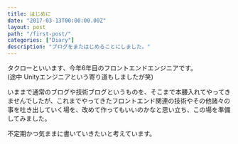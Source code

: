 ```yaml
---
title: はじめに
date: "2017-03-13T00:00:00.00Z"
layout: post
path: "/first-post/"
categories: ["Diary"]
description: "ブログをまたはじめることにしました。"
---
```


タクローといいます、今年6年目のフロントエンドエンジニアです。  
(途中 Unityエンジニアという寄り道もしましたが笑)

いままで通常のブログや技術ブログというものを、そこまで本腰入れてやってきませんでしたが、これまでやってきたフロントエンド関連の技術やその他諸々の事を吐き出していく場を、改めて作ってもいいのかなと思い立ち、この場を準備してみました。

不定期かつ気ままに書いていきたいと考えています。
